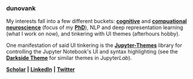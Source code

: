 ### dunovank

My interests fall into a few different buckets: [**cognitive**](https://www.jneurosci.org/content/39/12/2251.abstract) and [**compuational neuroscience**](https://journals.plos.org/ploscompbiol/article?id=10.1371/journal.pcbi.1006998) (focus of my [**PhD**](http://d-scholarship.pitt.edu/30628/)), NLP and deep representation learning (what I work on now), and tinkering with UI themes (afterhours hobby). 

One manifestation of said UI tinkering is the [**Jupyter-Themes**](https://github.com/dunovank/jupyter-themes) library for controlling the Jupyter Notebook's UI and syntax highlighting (see the [**Darkside Theme**](https://github.com/dunovank/jupyterlab_darkside_theme) for similar themes in Jupyter*Lab*).

<!--
Spirit animal: [**Toby Ziegler**](https://westwing.fandom.com/wiki/Toby_Ziegler)

[![Dunovank's GitHub stats](https://github-readme-stats.vercel.app/api?username=dunovank)](https://github.com/dunovank)
-->
[**Scholar**](https://scholar.google.com/citations?user=o-MJbsUAAAAJ&hl=en) **|**
[**LinkedIn**](https://www.linkedin.com/in/dunovank/) **|**
[**Twitter**](https://twitter.com/dunovank)


<!--
**dunovank/dunovank** is a ✨ _special_ ✨ repository because its `README.md` (this file) appears on your GitHub profile.

Here are some ideas to get you started:

- 🔭 I’m currently working on ...
- 🌱 I’m currently learning ...
- 👯 I’m looking to collaborate on ...
- 🤔 I’m looking for help with ...
- 💬 Ask me about ...
- 📫 How to reach me: ...
- 😄 Pronouns: ...
- ⚡ Fun fact: ...
-->
